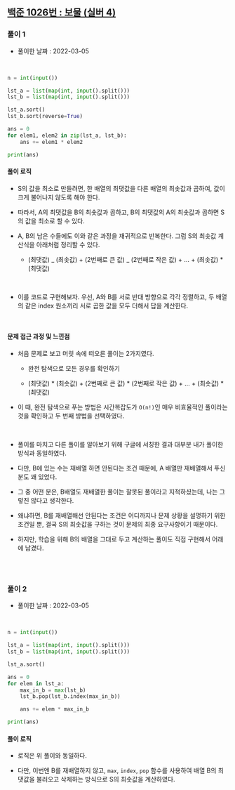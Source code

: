 ## <a href="https://www.acmicpc.net/problem/1026">백준 1026번 : 보물 (실버 4)</a>

### 풀이 1

- 풀이한 날짜 : 2022-03-05

<br/>

```python
n = int(input())

lst_a = list(map(int, input().split()))
lst_b = list(map(int, input().split()))

lst_a.sort()
lst_b.sort(reverse=True)

ans = 0
for elem1, elem2 in zip(lst_a, lst_b):
    ans += elem1 * elem2

print(ans)
```

#### 풀이 로직

- S의 값을 최소로 만들려면, 한 배열의 최댓값을 다른 배열의 최솟값과 곱하여, 값이 크게 불어나지 않도록 해야 한다.

- 따라서, A의 최댓값을 B의 최솟값과 곱하고, B의 최댓값의 A의 최솟값과 곱하면 S의 값을 최소로 할 수 있다.

- A, B의 남은 수들에도 이와 같은 과정을 재귀적으로 반복한다. 그럼 S의 최솟값 계산식을 아래처럼 정리할 수 있다.

  - (최댓값) _ (최솟값) + (2번째로 큰 값) _ (2번째로 작은 값) + ... + (최솟값) \* (최댓값)

<br/>

- 이를 코드로 구현해보자. 우선, A와 B를 서로 반대 방향으로 각각 정렬하고, 두 배열의 같은 index 원소끼리 서로 곱한 값을 모두 더해서 답을 계산한다.

<br/>

#### 문제 접근 과정 및 느낀점

- 처음 문제로 보고 머릿 속에 떠오른 풀이는 2가지였다.

  - 완전 탐색으로 모든 경우를 확인하기

  - (최댓값) \* (최솟값) + (2번째로 큰 값) \* (2번째로 작은 값) + ... + (최솟값) \* (최댓값)

- 이 때, 완전 탐색으로 푸는 방법은 시간복잡도가 <code>O(n!)</code>인 매우 비효율적인 풀이라는 것을 확인하고 두 번째 방법을 선택하였다.

<br/>

- 풀이를 마치고 다른 풀이를 알아보기 위해 구글에 서칭한 결과 대부분 내가 풀이한 방식과 동일하였다.

- 다만, B에 있는 수는 재배열 하면 안된다는 조건 때문에, A 배열만 재배열해서 푸신 분도 꽤 있었다.

- 그 중 어떤 분은, B배열도 재배열한 풀이는 잘못된 풀이라고 지적하셨는데, 나는 그렇진 않다고 생각한다.

- 왜냐하면, B를 재배열해선 안된다는 조건은 어디까지나 문제 상황을 설명하기 위한 조건일 뿐, 결국 S의 최솟값을 구하는 것이 문제의 최종 요구사항이기 때문이다.

- 하지만, 학습을 위해 B의 배열을 그대로 두고 계산하는 풀이도 직접 구현해서 어래에 남겼다.

<br/><br/>

### 풀이 2

- 풀이한 날짜 : 2022-03-05

<br/>

```python
n = int(input())

lst_a = list(map(int, input().split()))
lst_b = list(map(int, input().split()))

lst_a.sort()

ans = 0
for elem in lst_a:
    max_in_b = max(lst_b)
    lst_b.pop(lst_b.index(max_in_b))

    ans += elem * max_in_b

print(ans)
```

#### 풀이 로직

- 로직은 위 풀이와 동일하다.

- 다만, 이번엔 B를 재배열하지 않고, <code>max</code>, <code>index</code>, <code>pop</code> 함수를 사용하여 배열 B의 최댓값을 불러오고 삭제하는 방식으로 S의 최솟값을 계산하였다.

